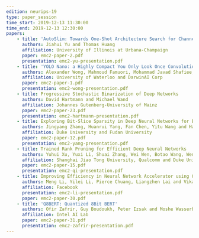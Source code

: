 ```yaml
---
edition: neurips-19
type: paper_session
time_start: 2019-12-13 11:30:00
time_end: 2019-12-13 12:30:00
papers:
    - title: 'AutoSlim: Towards One-Shot Architecture Search for Channel Numbers'
      authors: Jiahui Yu and Thomas Huang
      affiliation: University of Illinois at Urbana-Champaign
      paper: emc2-paper-2.pdf
      presentation: emc2-yu-presentation.pdf
    - title: 'YOLO Nano: a Highly Compact You Only Look Once Convolutional Neural Network for Object Detection'
      authors: Alexander Wong, Mahmoud Famuori, Mohammad Javad Shafiee, Francis Li, Brendan Chwyl and Jonathan Chung
      affiliation: University of Waterloo and DarwinAI Corp
      paper: emc2-paper-1.pdf
      presentation: emc2-wong-presentation.pdf
    - title: Progressive Stochastic Binarization of Deep Networks
      authors: David Hartmann and Michael Wand
      affiliation: Johannes Gutenberg-University of Mainz
      paper: emc2-paper-23.pdf
      presentation: emc2-hartmann-presentation.pdf
    - title: Exploring Bit-Slice Sparsity in Deep Neural Networks for Efficient ReRAM-Based Deployment
      authors: Jingyang Zhang, Huanrui Yang, Fan Chen, Yitu Wang and Hai Li
      affiliation: Duke University and Fudan University
      paper: emc2-paper-12.pdf
      presentation: emc2-yang-presentation.pdf
    - title: Trained Rank Pruning for Efficient Deep Neural Networks
      authors: Yuhui Xu, Yuxi Li, Shuai Zhang, Wei Wen, Botao Wang, Wenrui Dai, Yingyong Qi, Yiran Chen, Weiyao Lin and Hongkai Xiong
      affiliation: Shanghai Jiao Tong University, Qualcomm and Duke University
      paper: emc2-paper-15.pdf
      presentation: emc2-qi-presentation.pdf
    - title: Improving Efficiency in Neural Network Accelerator using Operands Hamming Distance Optimization
      authors: Meng Li, Yilei Li, Pierce Chuang, Liangzhen Lai and Vikas Chandra
      affiliation: Facebook
      presentation: emc2-li-presentation.pdf
      paper: emc2-paper-30.pdf
    - title: 'Q8BERT: Quantized 8Bit BERT'
      authors: Ofir Zafrir, Guy Boudoukh, Peter Izsak and Moshe Wasserblat
      affiliation: Intel AI Lab
      paper: emc2-paper-31.pdf
      presentation: emc2-zafrir-presentation.pdf
---
```

